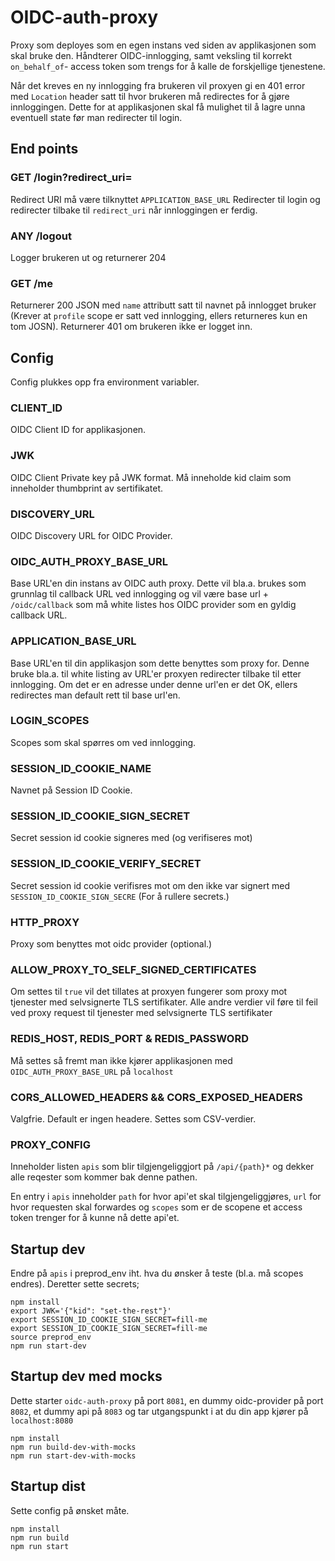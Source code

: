 # OIDC-auth-proxy

Proxy som deployes som en egen instans ved siden av applikasjonen som skal bruke den.
Håndterer OIDC-innlogging, samt veksling til korrekt `on_behalf_of`- access token som trengs for å kalle de forskjellige tjenestene.

Når det kreves en ny innlogging fra brukeren vil proxyen gi en 401 error med `Location` header satt til hvor brukeren må redirectes for å gjøre innloggingen. Dette for at applikasjonen skal få mulighet til å lagre unna eventuell state før man redirecter til login.

## End points
### GET /login?redirect_uri=
Redirect URI må være tilknyttet `APPLICATION_BASE_URL`
Redirecter til login og redirecter tilbake til `redirect_uri` når innloggingen er ferdig.
### ANY /logout
Logger brukeren ut og returnerer 204
### GET /me
Returnerer 200 JSON med `name` attributt satt til navnet på innlogget bruker (Krever at `profile` scope er satt ved innlogging, ellers returneres kun en tom JOSN).
Returnerer 401 om brukeren ikke er logget inn.

## Config
Config plukkes opp fra environment variabler.
### CLIENT_ID
OIDC Client ID for applikasjonen.
### JWK
OIDC Client Private key på JWK format. Må inneholde kid claim som inneholder thumbprint av sertifikatet.
### DISCOVERY_URL
OIDC Discovery URL for OIDC Provider.
### OIDC_AUTH_PROXY_BASE_URL
Base URL'en din instans av OIDC auth proxy. Dette vil bla.a. brukes som grunnlag til callback URL ved innlogging og vil være base url + `/oidc/callback` som må white listes hos OIDC provider som en gyldig callback URL.
### APPLICATION_BASE_URL
Base URL'en til din applikasjon som dette benyttes som proxy for. Denne bruke bla.a. til white listing av URL'er proxyen redirecter tilbake til etter innlogging. Om det er en adresse under denne url'en er det OK, ellers redirectes man default rett til base url'en.
### LOGIN_SCOPES
Scopes som skal spørres om ved innlogging.
### SESSION_ID_COOKIE_NAME
Navnet på Session ID Cookie.
### SESSION_ID_COOKIE_SIGN_SECRET
Secret session id cookie signeres med (og verifiseres mot)
### SESSION_ID_COOKIE_VERIFY_SECRET
Secret session id cookie verifisres mot om den ikke var signert med `SESSION_ID_COOKIE_SIGN_SECRE` (For å rullere secrets.)
### HTTP_PROXY
Proxy som benyttes mot oidc provider (optional.)
### ALLOW_PROXY_TO_SELF_SIGNED_CERTIFICATES
Om settes til `true` vil det tillates at proxyen fungerer som proxy mot tjenester med selvsignerte TLS sertifikater.
Alle andre verdier vil føre til feil ved proxy request til tjenester med selvsignerte TLS sertifikater
### REDIS_HOST, REDIS_PORT & REDIS_PASSWORD
Må settes så fremt man ikke kjører applikasjonen med `OIDC_AUTH_PROXY_BASE_URL` på `localhost`
### CORS_ALLOWED_HEADERS && CORS_EXPOSED_HEADERS
Valgfrie. Default er ingen headere. Settes som CSV-verdier.
### PROXY_CONFIG
Inneholder listen `apis` som blir tilgjengeliggjort på `/api/{path}*` og dekker alle reqester som kommer bak denne pathen.

En entry i `apis` inneholder `path` for hvor api'et skal tilgjengeliggjøres, `url` for hvor requesten skal forwardes og `scopes` som er de scopene et access token trenger for å kunne nå dette api'et.

## Startup dev
Endre på `apis` i preprod_env iht. hva du ønsker å teste (bl.a. må scopes endres). Deretter sette secrets;
```
npm install
export JWK='{"kid": "set-the-rest"}'
export SESSION_ID_COOKIE_SIGN_SECRET=fill-me
export SESSION_ID_COOKIE_SIGN_SECRET=fill-me
source preprod_env
npm run start-dev
```

## Startup dev med mocks
Dette starter `oidc-auth-proxy` på port `8081`, en dummy oidc-provider på port `8082`, et dummy api på `8083` og tar utgangspunkt i at du din app kjører på `localhost:8080`
```
npm install
npm run build-dev-with-mocks
npm run start-dev-with-mocks
```

## Startup dist
Sette config på ønsket måte.
```
npm install
npm run build
npm run start
```

